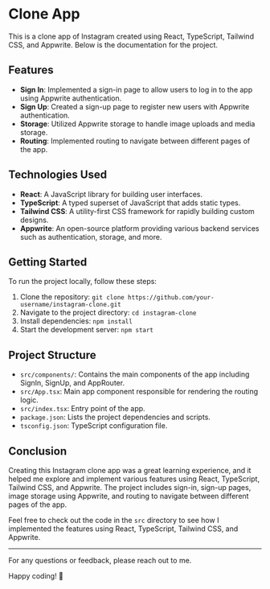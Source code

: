  # Clone App

This is a clone app of Instagram created using React, TypeScript, Tailwind CSS, and Appwrite. Below is the documentation for the project.

## Features

- **Sign In**: Implemented a sign-in page to allow users to log in to the app using Appwrite authentication.
- **Sign Up**: Created a sign-up page to register new users with Appwrite authentication.
- **Storage**: Utilized Appwrite storage to handle image uploads and media storage.
- **Routing**: Implemented routing to navigate between different pages of the app.

## Technologies Used

- **React**: A JavaScript library for building user interfaces.
- **TypeScript**: A typed superset of JavaScript that adds static types.
- **Tailwind CSS**: A utility-first CSS framework for rapidly building custom designs.
- **Appwrite**: An open-source platform providing various backend services such as authentication, storage, and more.

## Getting Started

To run the project locally, follow these steps:

1. Clone the repository: `git clone https://github.com/your-username/instagram-clone.git`
2. Navigate to the project directory: `cd instagram-clone`
3. Install dependencies: `npm install`
4. Start the development server: `npm start`

## Project Structure

- `src/components/`: Contains the main components of the app including SignIn, SignUp, and AppRouter.
- `src/App.tsx`: Main app component responsible for rendering the routing logic.
- `src/index.tsx`: Entry point of the app.
- `package.json`: Lists the project dependencies and scripts.
- `tsconfig.json`: TypeScript configuration file.

## Conclusion

Creating this Instagram clone app was a great learning experience, and it helped me explore and implement various features using React, TypeScript, Tailwind CSS, and Appwrite. The project includes sign-in, sign-up pages, image storage using Appwrite, and routing to navigate between different pages of the app.

Feel free to check out the code in the `src` directory to see how I implemented the features using React, TypeScript, Tailwind CSS, and Appwrite.

---

For any questions or feedback, please reach out to me.

Happy coding! 🚀



